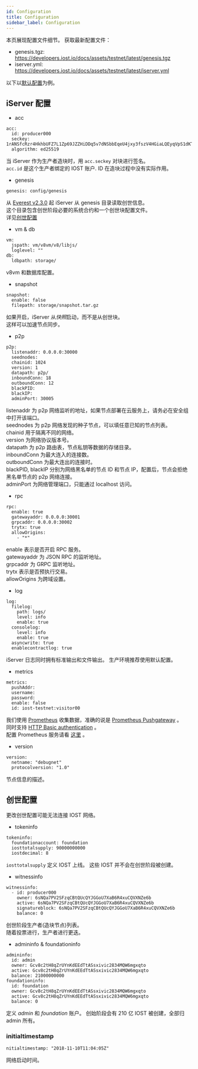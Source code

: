 ```yaml
---
id: Configuration
title: Configuration
sidebar_label: Configuration
---
```


本页展现配置文件细节。
获取最新配置文件：

- genesis.tgz: https://developers.iost.io/docs/assets/testnet/latest/genesis.tgz
- iserver.yml: https://developers.iost.io/docs/assets/testnet/latest/iserver.yml

以下以[默认配置](https://github.com/iost-official/go-iost/tree/master/config)为例。

## iServer 配置

- acc

```
acc:
  id: producer000
  seckey: 1rANSfcRzr4HkhbUFZ7L1Zp69JZZHiDDq5v7dNSbbEqeU4jxy3fszV4HGiaLQEyqVpS1dKT9g7zCVRxBVzuiUzB
  algorithm: ed25519
```

当 iServer 作为生产者造块时，用 `acc.seckey` 对块进行签名。   
`acc.id` 是这个生产者绑定的 IOST 账户.
ID 在造块过程中没有实际作用。

- genesis

```
genesis: config/genesis
```

从 [Everest v2.3.0](https://github.com/iost-official/go-iost/releases/tag/everest-v2.2.0) 起 iServer 从 genesis 目录读取创世信息。   
这个目录包含创世阶段必要的系统合约和一个创世块配置文件。   
详见[创世配置](#config-genesis)

- vm & db

```
vm:
  jspath: vm/v8vm/v8/libjs/
  loglevel: ""
db:
  ldbpath: storage/
```

v8vm 和数据库配置。

- snapshot

```
snapshot:
  enable: false
  filepath: storage/snapshot.tar.gz
```

如果开启，iServer 从*快照*启动，而不是从创世块。   
这样可以加速节点同步。

- p2p

```
p2p:
  listenaddr: 0.0.0.0:30000
  seednodes:
  chainid: 1024
  version: 1
  datapath: p2p/
  inboundConn: 18
  outboundConn: 12
  blackPID:
  blackIP:
  adminPort: 30005
```

listenaddr 为 p2p 网络监听的地址，如果节点部署在云服务上，请务必在安全组中打开该端口。  
seednodes 为 p2p 网络发现的种子节点，可以填任意已知的节点列表。  
chainid 用于隔离不同的网络。  
version 为网络协议版本号。  
datapath 为 p2p 路由表，节点私钥等数据的存储目录。  
inboundConn 为最大连入的连接数。  
outboundConn 为最大连出的连接时。  
blackPID, blackIP 分别为网络黑名单的节点 ID 和节点 IP，配置后，节点会拒绝黑名单节点的 p2p 网络连接。  
adminPort 为网络管理端口，只能通过 localhost 访问。

- rpc

```
rpc:
  enable: true
  gatewayaddr: 0.0.0.0:30001
  grpcaddr: 0.0.0.0:30002
  trytx: true
  allowOrigins:
    - "*"
```

enable 表示是否开启 RPC 服务。  
gatewayaddr 为 JSON RPC 的监听地址。  
grpcaddr 为 GRPC 监听地址。  
trytx 表示是否预执行交易。  
allowOrigins 为跨域设置。

- log

```
log:
  filelog:
    path: logs/
    level: info
    enable: true
  consolelog:
    level: info
    enable: true
  asyncwrite: true
  enablecontractlog: true
```

iServer 日志同时拥有标准输出和文件输出。
生产环境推荐使用默认配置。

- metrics

```
metrics:
  pushAddr:
  username:
  password:
  enable: false
  id: iost-testnet:visitor00
```

我们使用 [Prometheus](https://prometheus.io/) 收集数据，准确的说是 [Prometheus Pushgateway](https://github.com/prometheus/pushgateway) 。   
同时支持 [HTTP Basic authentication](https://en.wikipedia.org/wiki/Basic_access_authentication) 。   
配置 Prometheus 服务请看 [这里](4-running-iost-node/Metrics.md) 。

- version

```
version:
  netname: "debugnet"
  protocolversion: "1.0"
```

节点信息的描述。

## 创世配置

更改创世配置可能无法连接 IOST 网络。

- tokeninfo

```
tokeninfo:
  foundationaccount: foundation
  iosttotalsupply: 90000000000
  iostdecimal: 8
```

`iosttotalsupply` 定义 IOST 上线。
这些 IOST 并不会在创世阶段被创建。

- witnessinfo

```
witnessinfo:
  - id: producer000
    owner: 6sNQa7PV2SFzqCBtQUcQYJGGoU7XaB6R4xuCQVXNZe6b
    active: 6sNQa7PV2SFzqCBtQUcQYJGGoU7XaB6R4xuCQVXNZe6b
    signatureblock: 6sNQa7PV2SFzqCBtQUcQYJGGoU7XaB6R4xuCQVXNZe6b
    balance: 0
```

创世阶段生产者(造块节点)列表。   
随着投票进行，生产者进行更迭。

- admininfo & foundationinfo

```
admininfo:
  id: admin
  owner: Gcv8c2tH8qZrUYnKdEEdTtASsxivic2834MQW6mgxqto 
  active: Gcv8c2tH8qZrUYnKdEEdTtASsxivic2834MQW6mgxqto
  balance: 21000000000
foundationinfo:
  id: foundation
  owner: Gcv8c2tH8qZrUYnKdEEdTtASsxivic2834MQW6mgxqto
  active: Gcv8c2tH8qZrUYnKdEEdTtASsxivic2834MQW6mgxqto
  balance: 0
```

定义 *admin* 和 *foundation* 账户。
创始阶段会有 210 亿 IOST 被创建，全部归 admin 所有。

### initialtimestamp

```
nitialtimestamp: "2018-11-10T11:04:05Z"
```

网络启动时间。
